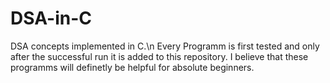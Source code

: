 # DSA-in-C
DSA concepts implemented in C.\n
Every Programm is first tested and only after the successful run it is added to this repository.
I believe that these programms will definetly be helpful for absolute beginners.
